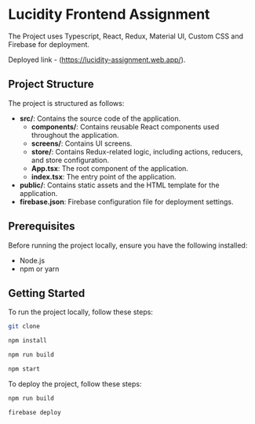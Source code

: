 # Lucidity Frontend Assignment

The Project uses Typescript, React, Redux, Material UI, Custom CSS and Firebase for deployment.

Deployed link - (https://lucidity-assignment.web.app/).

## Project Structure

The project is structured as follows:

- **src/**: Contains the source code of the application.
  - **components/**: Contains reusable React components used throughout the application.
  - **screens/**: Contains UI screens.
  - **store/**: Contains Redux-related logic, including actions, reducers, and store configuration.
  - **App.tsx**: The root component of the application.
  - **index.tsx**: The entry point of the application.
- **public/**: Contains static assets and the HTML template for the application.
- **firebase.json**: Firebase configuration file for deployment settings.

## Prerequisites

Before running the project locally, ensure you have the following installed:

- Node.js
- npm or yarn

## Getting Started

To run the project locally, follow these steps:

```bash
git clone

npm install

npm run build

npm start
```

To deploy the project, follow these steps:

```bash
npm run build

firebase deploy
```
